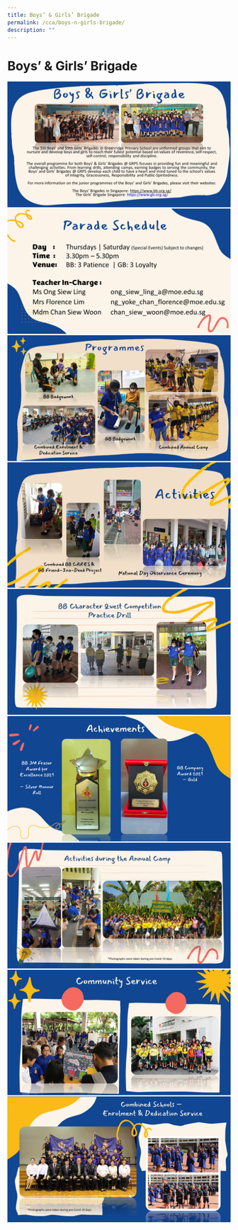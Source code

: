 ```yaml
---
title: Boys’ & Girls’ Brigade
permalink: /cca/boys-n-girls-brigade/
description: ""
---
```


# Boys’ & Girls’ Brigade

![](/images/Departments/PE,%20CCA%20and%20Aesthetics/Cca/Boys’%20&%20Girls’%20Brigade/GRPS_BG%201.jpg)
![](/images/Departments/PE,%20CCA%20and%20Aesthetics/Cca/Boys’%20&%20Girls’%20Brigade/GRPS_BG%202.jpg)
![](/images/Departments/PE,%20CCA%20and%20Aesthetics/Cca/Boys’%20&%20Girls’%20Brigade/GRPS_BG%203.jpg)
![](/images/Departments/PE,%20CCA%20and%20Aesthetics/Cca/Boys’%20&%20Girls’%20Brigade/GRPS_BG%204.jpg)
![](/images/Departments/PE,%20CCA%20and%20Aesthetics/Cca/Boys’%20&%20Girls’%20Brigade/GRPS_BG%205.jpg)
![](/images/Departments/PE,%20CCA%20and%20Aesthetics/Cca/Boys’%20&%20Girls’%20Brigade/GRPS_BG%206.jpg)
![](/images/Departments/PE,%20CCA%20and%20Aesthetics/Cca/Boys’%20&%20Girls’%20Brigade/GRPS_BG%207.jpg)
![](/images/Departments/PE,%20CCA%20and%20Aesthetics/Cca/Boys’%20&%20Girls’%20Brigade/GRPS_BG%208.jpg)
![](/images/Departments/PE,%20CCA%20and%20Aesthetics/Cca/Boys’%20&%20Girls’%20Brigade/GRPS_BG%209.jpg)